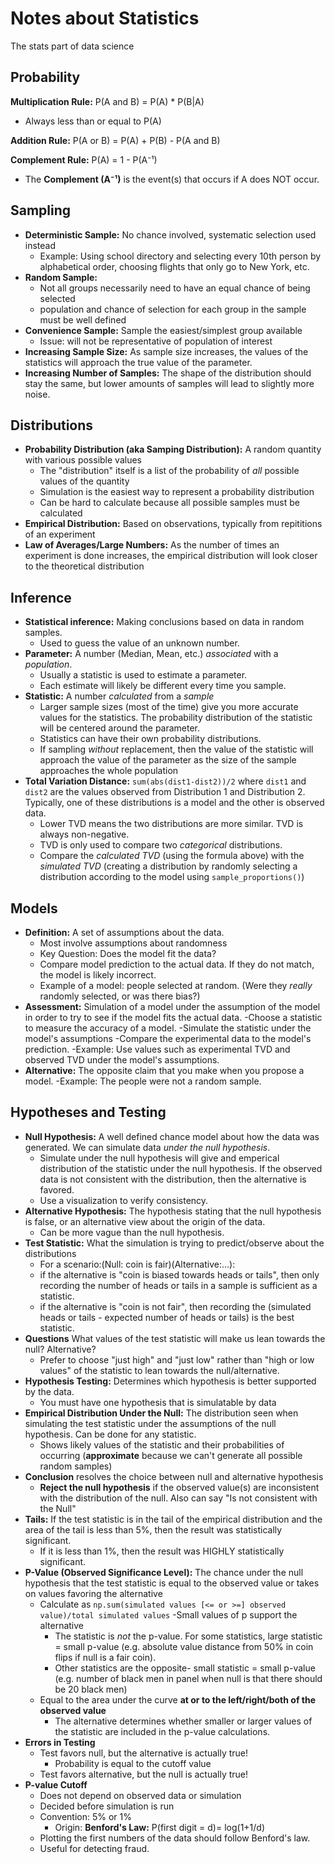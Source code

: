 # Notes about Statistics
The stats part of data science

## Probability
**Multiplication Rule:** P(A and B) = P(A) * P(B|A)
 - Always less than or equal to P(A)

**Addition Rule:** P(A or B) = P(A) + P(B) - P(A and B)

**Complement Rule:** P(A) = 1 - P(A⁻¹)
 - The **Complement (A⁻¹)** is the event(s) that occurs if A does NOT occur.

## Sampling
 - **Deterministic Sample:** No chance involved, systematic selection used instead
    - Example: Using school directory and selecting every 10th person by alphabetical order, choosing flights that only go to New York, etc.
 - **Random Sample:** 
     - Not all groups necessarily need to have an equal chance of being selected
     - population and chance of selection for each group in the sample must be well defined
 - **Convenience Sample:** Sample the easiest/simplest group available
    - Issue: will not be representative of population of interest
 - **Increasing Sample Size:** As sample size increases, the values of the statistics will approach the true value of the parameter.
 - **Increasing Number of Samples:** The shape of the distribution should stay the same, but lower amounts of samples will lead to slightly more noise.

## Distributions
 - **Probability Distribution (aka Samping Distribution):** A random quantity with various possible values
    - The "distribution" itself is a list of the probability of *all* possible values of the quantity
    - Simulation is the easiest way to represent a probability distribution
    - Can be hard to calculate because all possible samples must be calculated
 - **Empirical Distribution:** Based on observations, typically from repititions of an experiment
 - **Law of Averages/Large Numbers:** As the number of times an experiment is done increases, the empirical distribution will look closer to the theoretical distribution

## Inference
 - **Statistical inference:** Making conclusions based on data in random samples. 
   - Used to guess the value of an unknown number.
 - **Parameter:** A number (Median, Mean, etc.) *associated* with a *population*.
   - Usually a statistic is used to estimate a parameter. 
   - Each estimate will likely be different every time you sample.
 - **Statistic:** A number *calculated* from a *sample*
   - Larger sample sizes (most of the time) give you more accurate values for the statistics. The probability distribution of the statistic will be centered around the parameter. 
   - Statistics can have their own probability distributions. 
   - If sampling *without* replacement, then the value of the statistic will approach the value of the parameter as the size of the sample approaches the whole population
 - **Total Variation Distance:** `sum(abs(dist1-dist2))/2` where `dist1` and `dist2` are the values observed from Distribution 1 and Distribution 2. Typically, one of these distributions is a model and the other is observed data.
   - Lower TVD means the two distributions are more similar. TVD is always non-negative.
   - TVD is only used to compare two *categorical* distributions.
   - Compare the *calculated TVD* (using the formula above) with the *simulated TVD* (creating a distribution by randomly selecting a distribution according to the model using `sample_proportions()`)


## Models
   - **Definition:** A set of assumptions about the data. 
      - Most involve assumptions about randomness
      - Key Question: Does the model fit the data?
      - Compare model prediction to the actual data. If they do not match, the model is likely incorrect.
      - Example of a model: people selected at random. (Were they *really* randomly selected, or was there bias?)
   - **Assessment:** Simulation of a model under the assumption of the model in order to try to see if the model fits the actual data.
      -Choose a statistic to measure the accuracy of a model.
      -Simulate the statistic under the model's assumptions
      -Compare the experimental data to the model's prediction.
      -Example: Use values such as experimental TVD and observed TVD under the model's assumptions.
   - **Alternative:** The opposite claim that you make when you propose a model.
      -Example: The people were not a random sample.

## Hypotheses and Testing
   - **Null Hypothesis:** A well defined chance model about how the data was generated. We can simulate data *under the null hypothesis*.
      - Simulate under the null hypothesis will give and emperical distribution of the statistic under the null hypothesis. If the observed data is not consistent with the distribution, then the alternative is favored.
      - Use a visualization to verify consistency.
   - **Alternative Hypothesis:** The hypothesis stating that the null hypothesis is false, or an alternative view about the origin of the data.
      - Can be more vague than the null hypothesis.
   - **Test Statistic:** What the simulation is trying to predict/observe about the distributions
      - For a scenario:(Null: coin is fair)(Alternative:...):
      - if the alternative is "coin is biased towards heads or tails", then only recording the number of heads or tails in a sample is sufficient as a statistic.
      - if the alternative is "coin is not fair", then recording the (simulated heads or tails - expected number of heads or tails) is the best statistic.
   - **Questions** What values of the test statistic will make us lean towards the null? Alternative?
      - Prefer to choose "just high" and "just low" rather than "high or low values" of the statistic to lean towards the null/alternative.
   - **Hypothesis Testing:** Determines which hypothesis is better supported by the data. 
      - You must have one hypothesis that is simulatable by data
   - **Empirical Distribution Under the Null:** The distribution seen when simulating the test statistic under the assumptions of the null hypothesis. Can be done for any statistic.     
      - Shows likely values of the statistic and their probabilities of occurring (**approximate** because we can't generate all possible random samples)
   - **Conclusion** resolves the choice between null and alternative hypothesis
      - **Reject the null hypothesis** if the observed value(s) are inconsistent with the distribution of the null. Also can say "Is not consistent with the Null"
   - **Tails:** If the test statistic is in the tail of the empirical distribution and the area of the tail is less than 5%, then the result was statistically significant.
      - If it is less than 1%, then the result was HIGHLY statistically significant.
   - **P-Value (Observed Significance Level):** The chance under the null hypothesis that the test statistic is equal to the observed value or takes on values favoring the alternative
      - Calculate as `np.sum(simulated values [<= or >=] observed value)/total simulated values`
      -Small values of p support the alternative
         - The statistic is *not* the p-value. For some statistics, large statistic = small p-value (e.g. absolute value distance from 50% in coin flips if null is a fair coin).
         - Other statistics are the opposite- small statistic = small p-value (e.g. number of black men in panel when null is that there should be 20 black men)
      - Equal to the area under the curve **at or to the left/right/both of the observed value**
         - The alternative determines whether smaller or larger values of the statistic are included in the p-value calculations.
   - **Errors in Testing**
      - Test favors null, but the alternative is actually true!
         - Probability is equal to the cutoff value
      - Test favors alternative, but the null is actually true!
   - **P-value Cutoff**
      - Does not depend on observed data or simulation
      - Decided before simulation is run
      - Convention: 5% or 1%
         - Origin: 
   **Benford's Law:** P(first digit = d)= log(1+1/d)
      - Plotting the first numbers of the data should follow Benford's law. 
      - Useful for detecting fraud.

      